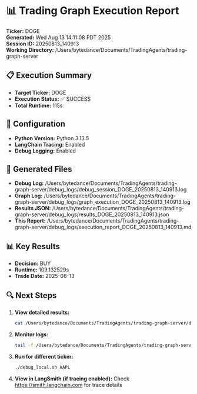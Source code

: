 # 📊 Trading Graph Execution Report

**Ticker:** DOGE  
**Generated:** Wed Aug 13 14:11:08 PDT 2025  
**Session ID:** 20250813_140913  
**Working Directory:** /Users/bytedance/Documents/TradingAgents/trading-graph-server

## 📋 Execution Summary

- **Target Ticker:** DOGE
- **Execution Status:** ✅ SUCCESS
- **Total Runtime:** 115s

## 🔧 Configuration

- **Python Version:** Python 3.13.5
- **LangChain Tracing:** Enabled
- **Debug Logging:** Enabled

## 📂 Generated Files

- **Debug Log:** /Users/bytedance/Documents/TradingAgents/trading-graph-server/debug_logs/debug_session_DOGE_20250813_140913.log
- **Graph Log:** /Users/bytedance/Documents/TradingAgents/trading-graph-server/debug_logs/graph_execution_DOGE_20250813_140913.log  
- **Results JSON:** /Users/bytedance/Documents/TradingAgents/trading-graph-server/debug_logs/results_DOGE_20250813_140913.json
- **This Report:** /Users/bytedance/Documents/TradingAgents/trading-graph-server/debug_logs/execution_report_DOGE_20250813_140913.md

## 📊 Key Results

- **Decision:** BUY
- **Runtime:** 109.132529s
- **Trade Date:** 2025-08-13

## 🔍 Next Steps

1. **View detailed results:**
   ```bash
   cat /Users/bytedance/Documents/TradingAgents/trading-graph-server/debug_logs/results_DOGE_20250813_140913.json | jq .
   ```

2. **Monitor logs:**
   ```bash
   tail -f /Users/bytedance/Documents/TradingAgents/trading-graph-server/debug_logs/graph_execution_DOGE_20250813_140913.log
   ```

3. **Run for different ticker:**
   ```bash
   ./debug_local.sh AAPL
   ```

4. **View in LangSmith (if tracing enabled):**
   Check https://smith.langchain.com for trace details

